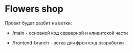 # Flowers shop

Проект будет разбит на ветки:

- /main - основной код серверной и клиентской части

- /frontend-branch - ветка для фронтенд разработки
